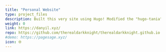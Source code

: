 ```yaml
---
title: "Personal Website"
type: project_files
description: Built this very site using Hugo! Modified the "hugo-tania" theme. Feel free to clone!
weight: 0
link: https://danyil.xyz/
repo: https://github.com/therealdarkknight/therealdarkknight.github.io
#demo: https://pagesage.xyz/
icon: 🌐
---
```

